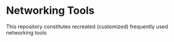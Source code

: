 # Networking Tools
This repository constitutes recreated (customized) frequently used networking tools 
